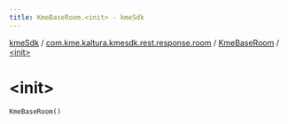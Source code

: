 ```yaml
---
title: KmeBaseRoom.<init> - kmeSdk
---
```


[kmeSdk](../../index.html) / [com.kme.kaltura.kmesdk.rest.response.room](../index.html) / [KmeBaseRoom](index.html) / [&lt;init&gt;](./-init-.html)

# &lt;init&gt;

`KmeBaseRoom()`